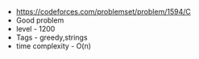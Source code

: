 * https://codeforces.com/problemset/problem/1594/C
* Good problem
* level - 1200
* Tags - greedy,strings
* time complexity - O(n)

